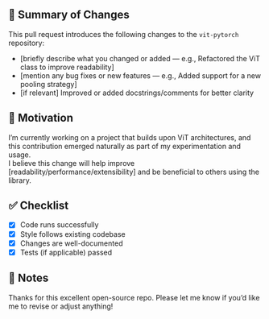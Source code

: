 ## 🔧 Summary of Changes

This pull request introduces the following changes to the `vit-pytorch` repository:

- [briefly describe what you changed or added — e.g., Refactored the ViT class to improve readability]
- [mention any bug fixes or new features — e.g., Added support for a new pooling strategy]
- [if relevant] Improved or added docstrings/comments for better clarity

## 📌 Motivation

I’m currently working on a project that builds upon ViT architectures, and this contribution emerged naturally as part of my experimentation and usage.  
I believe this change will help improve [readability/performance/extensibility] and be beneficial to others using the library.

## ✅ Checklist

- [x] Code runs successfully  
- [x] Style follows existing codebase  
- [x] Changes are well-documented  
- [x] Tests (if applicable) passed

## 🙏 Notes

Thanks for this excellent open-source repo. Please let me know if you’d like me to revise or adjust anything!
